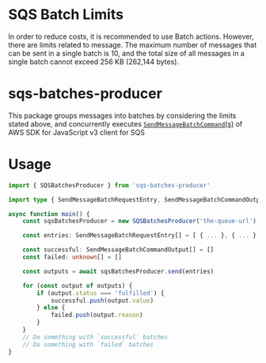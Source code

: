 # SQS Batch Limits
In order to reduce costs, it is recommended to use Batch actions. However, there are limits related to message.
The maximum number of messages that can be sent in a single batch is 10, and the total size of all messages in a single batch cannot exceed 256 KB (262,144 bytes).

# sqs-batches-producer
This package groups messages into batches by considering the limits stated above, and concurrently executes [`SendMessageBatchCommand`(s)](https://docs.aws.amazon.com/AWSJavaScriptSDK/v3/latest/clients/client-sqs/classes/sendmessagebatchcommand.html) of AWS SDK for JavaScript v3 client for SQS

# Usage
```typescript
import { SQSBatchesProducer } from 'sqs-batches-producer'

import type { SendMessageBatchRequestEntry, SendMessageBatchCommandOutput } from '@aws-sdk/client-sqs'

async function main() {
    const sqsBatchesProducer = new SQSBatchesProducer('the-queue-url')

    const entries: SendMessageBatchRequestEntry[] = [ { ... }, { ... }, ... ]

    const successful: SendMessageBatchCommandOutput[] = []
    const failed: unknown[] = []

    const outputs = await sqsBatchesProducer.send(entries)

    for (const output of outputs) {
        if (output.status === 'fulfilled') {
            successful.push(output.value)
        } else {
            failed.push(output.reason)
        }
    }
    // Do something with `successful` batches
    // Do something with `failed` batches
}
```
